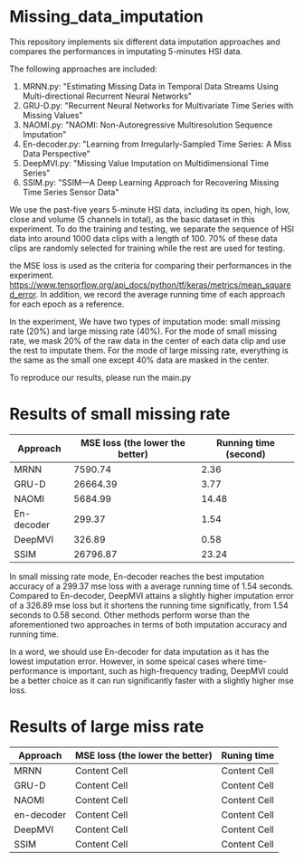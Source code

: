 # Missing_data_imputation

This repository implements six different data imputation approaches and compares the performances in imputating 5-minutes HSI data. 

The following approaches are included:
1. MRNN.py: "Estimating Missing Data in Temporal Data Streams Using Multi-directional Recurrent Neural Networks"
2. GRU-D.py: "Recurrent Neural Networks for Multivariate Time Series with Missing Values"
3. NAOMI.py: "NAOMI: Non-Autoregressive Multiresolution Sequence Imputation"
4. En-decoder.py: "Learning from Irregularly-Sampled Time Series: A Miss Data Perspective"
5. DeepMVI.py: "Missing Value Imputation on Multidimensional Time Series"
6. SSIM.py: "SSIM—A Deep Learning Approach for Recovering Missing Time Series Sensor Data"

We use the past-five years 5-minute HSI data, including its open, high, low, close and volume (5 channels in total), as the basic dataset in this experiment. To do the training and testing, we separate the sequence of HSI data into around 1000 data clips with a length of 100. 70% of these data clips are randomly selected for training while the rest are used for testing. 

the MSE loss is used as the criteria for comparing their performances in the experiment. https://www.tensorflow.org/api_docs/python/tf/keras/metrics/mean_squared_error. In addition, we record the average running time of each approach for each epoch as a reference.

In the experiment, We have two types of imputation mode: small missing rate (20%) and large missing rate (40%). For the mode of small missing rate, we mask 20% of the raw data in the center of each data clip and use the rest to imputate them. For the mode of large missing rate, everything is the same as the small one except 40% data are masked in the center. 

To reproduce our results, please run the main.py

# Results of small missing rate


| Approach  | MSE loss (the lower the better) |  Running time (second) |
| ------------- | ------------- | ---------- |
| MRNN  | 7590.74  | 2.36  |
| GRU-D  | 26664.39  | 3.77  |
| NAOMI  | 5684.99  | 14.48  |
| En-decoder  | 299.37 | 1.54  |
| DeepMVI  | 326.89  | 0.58  |
| SSIM  | 26796.87  | 23.24  |

In small missing rate mode, En-decoder reaches the best imputation accuracy of a 299.37 mse loss with a average running time of 1.54 seconds. Compared to En-decoder, DeepMVI attains a slightly higher imputation error of a 326.89 mse loss but it shortens the running time significatly, from 1.54 seconds to 0.58 second. Other methods perform worse than the aforementioned two approaches in terms of both imputation accuracy and running time.

In a word, we should use En-decoder for data imputation as it has the lowest imputation error. However, in some speical cases where time-performance is important, such as high-frequency trading, DeepMVI could be a better choice as it can run significantly faster with a slightly higher mse loss.

# Results of large miss rate


| Approach  | MSE loss (the lower the better) |  Runing time |
| ------------- | ------------- | -----------|
| MRNN  | Content Cell  | Content Cell  |
| GRU-D  | Content Cell  | Content Cell  |
| NAOMI  | Content Cell  | Content Cell  |
| en-decoder  | Content Cell  | Content Cell  |
| DeepMVI  | Content Cell  | Content Cell  |
| SSIM  | Content Cell  | Content Cell  |
